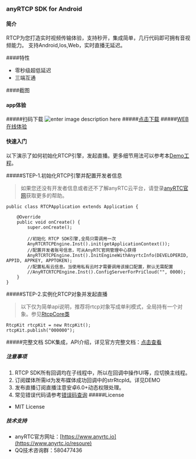 ### anyRTCP SDK for Android
#### 简介
RTCP为您打造实时视频传输体验，支持秒开，集成简单，几行代码即可拥有音视频能力。
支持Android,Ios,Web，实时直播无延迟。

####特性
- 零秒级超低延迟
- 三端互通

####截图

#### app体验

#####扫码下载
![enter image description here](https://www.pgyer.com/app/qrcode/anyrtc_rtcp1)
#####[点击下载](https://www.pgyer.com/app/qrcode/anyrtc_rtcp1)
#####[WEB在线体验](https://www.anyrtc.cc/demo/rtcp)

#### 快速入门

以下演示了如何初始化RTCP引擎，发起直播。更多细节用法可以参考本[Demo工程](https://github.com/AnyRTC/anyRTC-RTCP-Android/tree/master/app)。

#####STEP-1.初始化RTCP引擎并配置开发者信息

>如果您还没有开发者信息或者还不了解anyRTC云平台，请登录[anyRTC官网](http://www.anyrtc.io)获取更多的帮助。

```
public class RTCPApplication extends Application {

    @Override
    public void onCreate() {
        super.onCreate();

        //初始化 RTCP SDK引擎,全局只需调用一次
        AnyRTCRTCPEngine.Inst().init(getApplicationContext());
        //配置开发者账号信息，可从AnyRTC官网管理中心获得
        AnyRTCRTCPEngine.Inst().InitEngineWithAnyrtcInfo(DEVELOPERID, APPID, APPKEY, APPTOKEN);
        //配置私有云信息。当使用私有云时才需要调用该接口配置，默认无需配置
        //AnyRTCRTCPEngine.Inst().ConfigServerForPriCloud("", 0000);
    }
}
```
#####STEP-2.实例化RTCP对象并发起直播
> 以下仅为简单api说明，推荐将rtcp对象写成单利模式，全局持有一个对象。参见[RtcpCore类](https://github.com/AnyRTC/anyRTC-RTCP-Android/blob/master/app/src/main/java/org/anyrtc/RtcpCore.java)
```
RtcpKit rtcpKit = new RtcpKit();
rtcpKit.publish("000000");
```
#####完整文档
SDK集成，API介绍，详见官方完整文档：[点击查看](https://www.anyrtc.io/resoure)


##### 注意事项
1. RTCP SDK所有回调均在子线程中，所以在回调中操作UI等，应切换主线程。
2. 订阅媒体所需id为发布媒体成功回调中的strRtcpId。详见DEMO
3. 发布直播订阅直播注意安卓6.0+动态权限处理。
4. 常见错误代码请参考[错误码查询](https://www.anyrtc.io/resoure)
#####License

- MIT License

##### 技术支持 
- anyRTC官方网址：[https://www.anyrtc.io](https://www.anyrtc.io/resoure)
- QQ技术咨询群：580477436






   



 